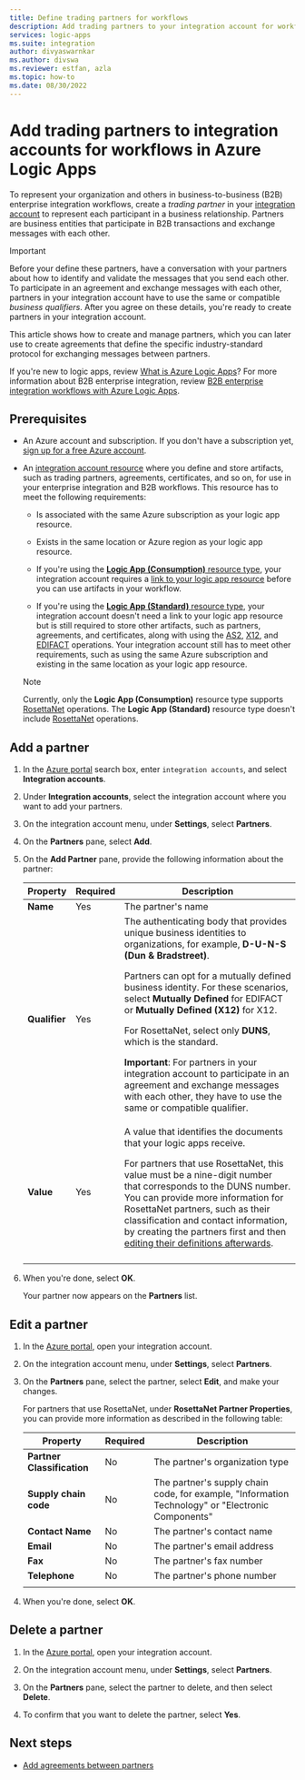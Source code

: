 ```yaml
---
title: Define trading partners for workflows
description: Add trading partners to your integration account for workflows in Azure Logic Apps using the Enterprise Integration Pack.
services: logic-apps
ms.suite: integration
author: divyaswarnkar
ms.author: divswa
ms.reviewer: estfan, azla
ms.topic: how-to
ms.date: 08/30/2022
---
```


# Add trading partners to integration accounts for workflows in Azure Logic Apps

To represent your organization and others in business-to-business (B2B) enterprise integration workflows, create a *trading partner* in your [integration account](logic-apps-enterprise-integration-create-integration-account.md) to represent each participant in a business relationship. Partners are business entities that participate in B2B transactions and exchange messages with each other.

> [!IMPORTANT]
> Before your define these partners, have a conversation with your partners about how to identify and validate the messages that you send 
> each other. To participate in an agreement and exchange messages with each other, partners in your integration account have to use the 
> same or compatible *business qualifiers*. After you agree on these details, you're ready to create partners in your integration account.

This article shows how to create and manage partners, which you can later use to create agreements that define the specific industry-standard protocol for exchanging messages between partners.

If you're new to logic apps, review [What is Azure Logic Apps](logic-apps-overview.md)? For more information about B2B enterprise integration, review [B2B enterprise integration workflows with Azure Logic Apps](logic-apps-enterprise-integration-overview.md).

## Prerequisites

* An Azure account and subscription. If you don't have a subscription yet, [sign up for a free Azure account](https://azure.microsoft.com/free/?WT.mc_id=A261C142F).

* An [integration account resource](logic-apps-enterprise-integration-create-integration-account.md) where you define and store artifacts, such as trading partners, agreements, certificates, and so on, for use in your enterprise integration and B2B workflows. This resource has to meet the following requirements:

  * Is associated with the same Azure subscription as your logic app resource.

  * Exists in the same location or Azure region as your logic app resource.

  * If you're using the [**Logic App (Consumption)** resource type](logic-apps-overview.md#resource-type-and-host-environment-differences), your integration account requires a [link to your logic app resource](logic-apps-enterprise-integration-create-integration-account.md#link-account) before you can use artifacts in your workflow.

  * If you're using the [**Logic App (Standard)** resource type](logic-apps-overview.md#resource-type-and-host-environment-differences), your integration account doesn't need a link to your logic app resource but is still required to store other artifacts, such as partners, agreements, and certificates, along with using the [AS2](logic-apps-enterprise-integration-as2.md), [X12](logic-apps-enterprise-integration-x12.md), and [EDIFACT](logic-apps-enterprise-integration-edifact.md) operations. Your integration account still has to meet other requirements, such as using the same Azure subscription and existing in the same location as your logic app resource.

  > [!NOTE]
  > Currently, only the **Logic App (Consumption)** resource type supports [RosettaNet](logic-apps-enterprise-integration-rosettanet.md) operations. 
  > The **Logic App (Standard)** resource type doesn't include [RosettaNet](logic-apps-enterprise-integration-rosettanet.md) operations.

<a name="add-partner"></a>

## Add a partner

1. In the [Azure portal](https://portal.azure.com) search box, enter `integration accounts`, and select **Integration accounts**.

1. Under **Integration accounts**, select the integration account where you want to add your partners.

1. On the integration account menu, under **Settings**, select **Partners**.

1. On the **Partners** pane, select **Add**.

1. On the **Add Partner** pane, provide the following information about the partner:

   | Property | Required | Description |
   |----------|----------|-------------|
   | **Name** | Yes | The partner's name |
   | **Qualifier** | Yes | The authenticating body that provides unique business identities to organizations, for example, **D-U-N-S (Dun & Bradstreet)**. <p>Partners can opt for a mutually defined business identity. For these scenarios, select **Mutually Defined** for EDIFACT or **Mutually Defined (X12)** for X12. <p>For RosettaNet, select only **DUNS**, which is the standard. <p>**Important**: For partners in your integration account to participate in an agreement and exchange messages with each other, they have to use the same or compatible qualifier. |
   | **Value** | Yes | A value that identifies the documents that your logic apps receive. <p>For partners that use RosettaNet, this value must be a nine-digit number that corresponds to the DUNS number. You can provide more information for RosettaNet partners, such as their classification and contact information, by creating the partners first and then [editing their definitions afterwards](#edit-partner). |
   ||||

1. When you're done, select **OK**.

   Your partner now appears on the **Partners** list.

<a name="edit-partner"></a>

## Edit a partner

1. In the [Azure portal](https://portal.azure.com), open your integration account.

1. On the integration account menu, under **Settings**, select **Partners**.

1. On the **Partners** pane, select the partner, select **Edit**, and make your changes.

   For partners that use RosettaNet, under **RosettaNet Partner Properties**, you can provide more information as described in the following table:

   | Property | Required | Description |
   |----------|----------|-------------|
   | **Partner Classification** | No | The partner's organization type |
   | **Supply chain code** | No | The partner's supply chain code, for example, "Information Technology" or "Electronic Components" |
   | **Contact Name** | No | The partner's contact name |
   | **Email** | No | The partner's email address |
   | **Fax** | No | The partner's fax number |
   | **Telephone** | No | The partner's phone number |
   ||||

1. When you're done, select **OK**.

<a name="delete-partner"></a>

## Delete a partner

1. In the [Azure portal](https://portal.azure.com), open your integration account.

1. On the integration account menu, under **Settings**, select **Partners**.

1. On the **Partners** pane, select the partner to delete, and then select **Delete**.

1. To confirm that you want to delete the partner, select **Yes**.

## Next steps

* [Add agreements between partners](logic-apps-enterprise-integration-agreements.md)